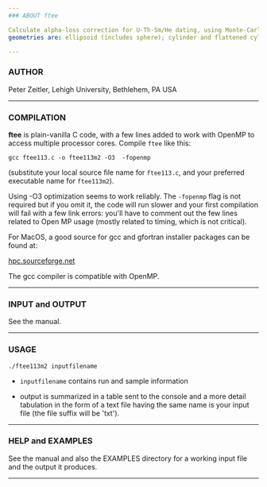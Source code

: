 ```yaml
---
### ABOUT ftee

Calculate alpha-loss correction for U-Th-Sm/He dating, using Monte-Carlo model for several symmetrical geometries for apatite, zircon, titanite/sphene, monazite and rutile. The
geometries are: ellipsoid (includes sphere); cylinder and flattened cylinder (pinacoidal only); and tetragonal prism (pinacoidal or with optional pyramidal terminations; includes cube). The current version is 1.13.

---
```

### AUTHOR

Peter Zeitler, Lehigh University, Bethlehem, PA USA

---
### COMPILATION

**ftee** is plain-vanilla C code, with a few lines added to work with OpenMP to access multiple processor cores. Compile `ftee` like this:

`gcc ftee113.c -o ftee113m2 -O3  -fopenmp`

(substitute your local source file name for `ftee113.c`, and your preferred executable name for `ftee113m2`).

Using -O3 optimization seems to work reliably. The `-fopenmp` flag is not required but if you omit it, the code will run slower and your first compilation will fail with a few link errors: you'll have to comment out the few lines related to Open MP usage (mostly related to timing, which is not critical).

For MacOS, a good source for gcc and gfortran installer packages can be found at:

[hpc.sourceforge.net](https://hpc.sourceforge.net)

The gcc compiler is compatible with OpenMP.


---
### INPUT and OUTPUT

See the manual.

---
### USAGE

`./ftee113m2 inputfilename`

- `inputfilename` contains run and sample information 

- output is summarized in a table sent to the console and a more detail tabulation in the form of a text file having the same name is your input file (the file suffix will be 'txt'). 

---
### HELP and EXAMPLES

See the manual and also the EXAMPLES directory for a working input file and the output it produces.

---